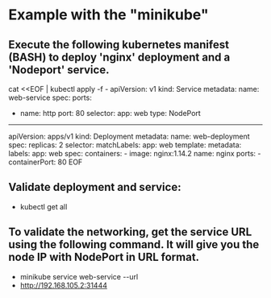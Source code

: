 # Example with the "minikube"
## Execute the following kubernetes manifest (BASH) to deploy 'nginx' deployment and a 'Nodeport' service.

cat <<EOF | kubectl apply -f -
apiVersion: v1
kind: Service
metadata:
  name: web-service
spec:
  ports:
  - name: http
    port: 80
  selector:
    app: web
  type: NodePort
---
apiVersion: apps/v1
kind: Deployment
metadata:
  name: web-deployment
spec:
  replicas: 2
  selector:
    matchLabels:
      app: web
  template:
    metadata:
      labels:
        app: web
    spec:
      containers:
      - image: nginx:1.14.2
        name: nginx
        ports:
        - containerPort: 80
EOF



## Validate deployment and service:
- kubectl get all
## To validate the networking, get the service URL using the following command. It will give you the node IP with NodePort in URL format.
- minikube service web-service --url
- http://192.168.105.2:31444